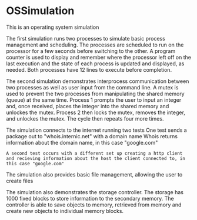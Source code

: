 # OSSimulation
This is an operating system simulation

The first simulation runs two processes to simulate basic process management and scheduling. The processes are scheduled to run on the processor for a few seconds before switching to the other. A program counter is used to display and remember where the processor left off on the last execution and the state of each process is updated and displayed, as needed. Both processes have 12 lines to execute before completion.

The second simulation demonstrates interprocess communication between two processes as well as user input from the command line. A mutex is used to prevent the two processes from manipulating the shared memory (queue) at the same time. Process 1 prompts the user to input an integer and, once received, places the integer into the shared memory and unlockes the mutex. Process 2 then locks the mutex, removes the integer, and unlockes the mutex. The cycle then repeats four more times. 

The simulation connects to the internet running two tests
	One test sends a package out to "whois.internic.net" with a domain name
	Whois returns information about the domain name, in this case "google.com"
	
	A second test occurs with a different set up creating a http client 
	and recieving information about the host the client connected to, in this case "google.com"

The simulation also provides basic file management, allowing the user to create files

The simulation also demonstrates the storage controller. The storage has 1000 fixed blocks to store information to the secondary memory. The controller is able to save objects to memory, retrieved from memory and create new objects to individual memory blocks.

